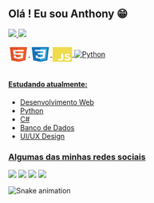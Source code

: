 ## Olá ! Eu sou Anthony 😁

<div align="left">
    <a href="https://github.com/anthony-pinhooo">
    <img height="180em" src="https://github-readme-stats.vercel.app/api?username=anthony-pinhooo&show_icons=true&theme=dracula&include_all_commits=true&count_private=true"/>
    <img height="180em" src="https://github-readme-stats.vercel.app/api/top-langs/?username=anthony-pinhooo&layout=compact&langs_count=7&theme=dracula"/>
</div>
 
<div style="display: inline_block"><br>
  <img align="center" alt="HTML" height="30" width="40" src="https://raw.githubusercontent.com/devicons/devicon/master/icons/html5/html5-original.svg">
  <img align="center" alt="CSS" height="30" width="40" src="https://raw.githubusercontent.com/devicons/devicon/master/icons/css3/css3-original.svg">
  <img align="center" alt="JS" height="30" width="40" src="https://raw.githubusercontent.com/devicons/devicon/master/icons/javascript/javascript-plain.svg">
  <img align="center" alt="Python" height="30" width="40" src="https://cdn.jsdelivr.net/gh/devicons/devicon/icons/python/python-original.svg">
</div>
  <br>
  <div align="left">
    <h4>Estudando atualmente:</h4>
    <ul>
      <li>Desenvolvimento Web</li>
      <li>Python</li>
      <li>C#</li>
      <li>Banco de Dados</li>
      <li>UI/UX Design</li>
    </ul>
  </div>
 
### Algumas das minhas redes sociais
 
<div> 
  <a href="https://instagram.com/anthonypinhooo_" target="_blank"><img src="https://img.shields.io/badge/-Instagram-%23E4405F?style=for-the-badge&logo=instagram&logoColor=white" target="_blank"></a>
 <a href="https://discord.gg/Sabonete#2945" target="_blank"><img src="https://img.shields.io/badge/Discord-7289DA?style=for-the-badge&logo=discord&logoColor=white" target="_blank"></a> 
  <a href = "mailto:contato.anthony27@gmail.com"><img src="https://img.shields.io/badge/-Gmail-%23333?style=for-the-badge&logo=gmail&logoColor=white" target="_blank"></a>
  <a href="https://www.linkedin.com/in/anthony-pinho/" target="_blank"><img src="https://img.shields.io/badge/-LinkedIn-%230077B5?style=for-the-badge&logo=linkedin&logoColor=white" target="_blank"></a> 
 
![Snake animation](https://github.com/anthony-pinhooo/anthony-pinhooo/blob/output/github-contribution-grid-snake.svg)

</div>
